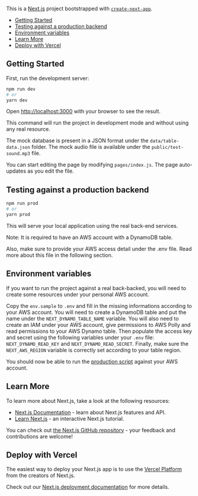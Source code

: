 This is a [Next.js](https://nextjs.org/) project bootstrapped with [`create-next-app`](https://github.com/vercel/next.js/tree/canary/packages/create-next-app).

- [Getting Started](#getting-started)
- [Testing against a production backend](#testing-against-a-production-backend)
- [Environment variables](#environment-variables)
- [Learn More](#learn-more)
- [Deploy with Vercel](#deploy-with-vercel)

## Getting Started

First, run the development server:

```bash
npm run dev
# or
yarn dev
```

Open [http://localhost:3000](http://localhost:3000) with your browser to see the result.

This command will run the project in development mode and without using any real resource.

The mock database is present in a JSON format under the `data/table-data.json` folder.
The mock audio file is available under the `public/test-sound.mp3` file.

You can start editing the page by modifying `pages/index.js`. The page auto-updates as you edit the file.

## Testing against a production backend

```bash
npm run prod
# or
yarn prod
```

This will serve your local application using the real back-end services.

Note: It is required to have an AWS account with a DynamoDB table.

Also, make sure to provide your AWS access detail under the .env file.
Read more about this file in the following section.

## Environment variables

If you want to run the project against a real back-backed, you will need to create some resources
under your personal AWS account.

Copy the `env.sample` to `.env` and fill in the missing informations according to your AWS account.
You will need to create a DynamoDB table and put the name under the `NEXT_DYNAMO_TABLE_NAME` variable.
You will also need to create an IAM under your AWS account, give permissions to AWS Polly and read
permissions to your AWS Dynamo table.
Then populate the access key and secret using the following variables under your `.env` file:
`NEXT_DYNAMO_READ_KEY` and `NEXT_DYNAMO_READ_SECRET`.
Finally, make sure the `NEXT_AWS_REGION` variable is correctly set according to your table region.

You should now be able to run the [production script](#testing-against-a-production-backend)
against your AWS account.

## Learn More

To learn more about Next.js, take a look at the following resources:

- [Next.js Documentation](https://nextjs.org/docs) - learn about Next.js features and API.
- [Learn Next.js](https://nextjs.org/learn) - an interactive Next.js tutorial.

You can check out [the Next.js GitHub repository](https://github.com/vercel/next.js/) - your feedback and contributions are welcome!

## Deploy with Vercel

The easiest way to deploy your Next.js app is to use the [Vercel Platform](https://vercel.com/new?utm_medium=default-template&filter=next.js&utm_source=create-next-app&utm_campaign=create-next-app-readme) from the creators of Next.js.

Check out our [Next.js deployment documentation](https://nextjs.org/docs/deployment) for more details.
